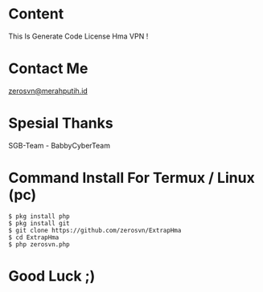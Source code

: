 # Content
This Is Generate Code License Hma VPN !
# Contact Me
zerosvn@merahputih.id
# Spesial Thanks
SGB-Team - BabbyCyberTeam
# Command Install For Termux / Linux (pc)
```
$ pkg install php
$ pkg install git
$ git clone https://github.com/zerosvn/ExtrapHma
$ cd ExtrapHma
$ php zerosvn.php
```
# Good Luck ;)
